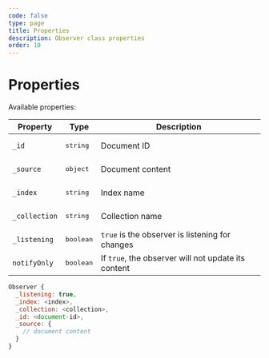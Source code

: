 ```yaml
---
code: false
type: page
title: Properties
description: Observer class properties
order: 10
---
```


# Properties

Available properties:

| Property      | Type               | Description                                         |
|---------------|--------------------|-----------------------------------------------------|
| `_id`         | <pre>string</pre>  | Document ID                                         |
| `_source`     | <pre>object</pre>  | Document content                                    |
| `_index`      | <pre>string</pre>  | Index name                                          |
| `_collection` | <pre>string</pre>  | Collection name                                     |
| `_listening`  | <pre>boolean</pre> | `true` is the observer is listening for changes     |
| `notifyOnly`  | <pre>boolean</pre> | If `true`, the observer will not update its content |

```js
Observer {
  _listening: true,
  _index: <index>,
  _collection: <collection>,
  _id: <document-id>,
  _source: {
    // document content
  }
}
```

